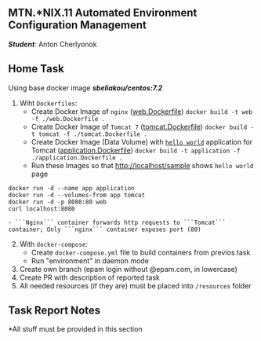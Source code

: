 MTN.*NIX.11 Automated Environment Configuration Management
---

***Student***: Anton Cherlyonok

Home Task
---

Using base docker image ***sbeliakou/centos:7.2***

1. Wiht ```Dockerfiles```:
    - Create Docker Image of ```nginx``` ([web.Dockerfile](/web.Dockerfile))
`docker build -t web -f ./web.Dockerfile .`
    - Create Docker Image of ```Tomcat 7``` ([tomcat.Dockerfile](/tomcat.Dockerfile))
`docker build -t tomcat -f ./tomcat.Dockerfile .`
    - Create Docker Image (Data Volume) with [```hello world```](https://tomcat.apache.org/tomcat-7.0-doc/appdev/sample/sample.war) application for Tomcat ([application.Dockerfile](application.Dockerfile))
`docker build -t application -f ./application.Dockerfile .`
    - Run these Images so that [http://localhost/sample](http://localhost/sample) shows ```hello world``` page
```
docker run -d --name app application
docker run -d --volumes-from app tomcat
docker run -d -p 8080:80 web
curl localhost:8080
```

    - ```Nginx``` container forwards http requests to ```Tomcat``` container; Only ```nginx``` container exposes port (80)
2. With ```docker-compose```:
    - Create ```docker-compose.yml``` file to build containers from previos task
    - Run "environment" in daemon mode
3. Create own branch (epam login without @epam.com, in lowercase)
4. Create PR with description of reported task
6. All needed resources (if they are) must be placed into ```/resources``` folder

Task Report Notes
---
*All stuff must be provided in this section

